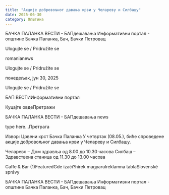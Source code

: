 ```yaml
---
title: "Акције добровољног давања крви у Челареву и Силбашу"
date: 2025-06-30
category: Општина
---
```


БАЧКА ПАЛАНКА ВЕСТИ - БАПдешавања Информативни портал - општине Бачка Паланка, Бач, Бачки Петровац

Ulogujte se / Pridružite se

romanianews

Ulogujte se / Pridružite se

понедељак, јун 30, 2025

Ulogujte se / Pridružite se

БАП ВЕСТИИнформативни портал

Куцајте овдеПретражи

БАЧКА ПАЛАНКА ВЕСТИ - БАПдешавања news

type here...Претрага

Извор: Црвени крст Бачка Паланка
            У четвртак (08.05.), биће спроведене акције добровољног давања крви у Челареву и Силбашу.


Челарево – Дом здравља од 8.00 до 10.30 часова
Силбаш – Здравствена станица од 11.30 до 13.00 часова

Caffe & Bar (1)FeaturedGde izaći?hírek magyarulreklamna tablaSlovenské správy

БАЧКА ПАЛАНКА ВЕСТИ - БАПдешавања Информативни портал - општине Бачка Паланка, Бач, Бачки Петровац
